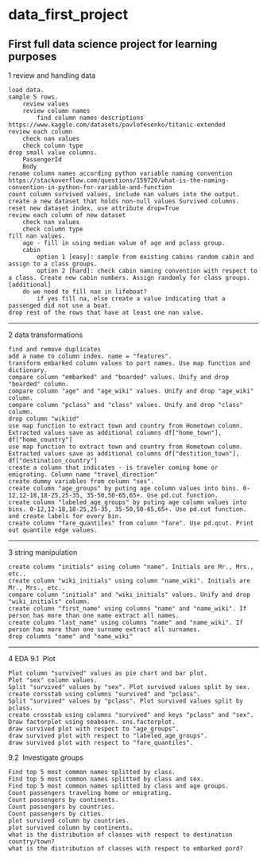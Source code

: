 # data_first_project
First full data science project for learning purposes
-------------------------
1 review and handling data

    load data.
    sample 5 rows.
        review values
        review column names
            find column names descriptions https://www.kaggle.com/datasets/pavlofesenko/titanic-extended
    review each column
        check nan values
        check column type
    drop small value columns.
        PassengerId
        Body
    rename column names according python variable naming convention https://stackoverflow.com/questions/159720/what-is-the-naming-convention-in-python-for-variable-and-function
    count column survived values, include nan values into the output.
    create a new dataset that holds non-null values Survived columns.
    reset new dataset index, use attribute drop=True
    review each column of new dataset
        check nan values
        check column type
    fill nan values.
        age - fill in using median value of age and pclass group.
        cabin
            option 1 [easy]: sample from existing cabins random cabin and assign to a class groups.
            option 2 [hard]: check cabin naming convention with respect to a class. Create new cabin numbers. Assign randomly for class groups. [additional]
        do we need to fill nan in lifeboat?
            if yes fill na, else create a value indicating that a passenged did not use a boat.
    drop rest of the rows that have at least one nan value.
----------------------------------
2 data transformations

    find and remove duplicates
    add a name to column index. name = "features".
    transform embarked column values to port names. Use map function and dictionary.
    compare column "embarked" and "boarded" values. Unify and drop "boarded" column.
    compare column "age" and "age_wiki" values. Unify and drop "age_wiki" column.
    compare column "pclass" and "class" values. Unify and drop "class" column.
    drop column "wikiid"
    use map function to extract town and country from Hometown column. Extracted values save as additional columns df["home_town"], df["home_country"]
    use map function to extract town and country from Hometown column. Extracted values save as additional columns df["destition_town"], df["destination_country"]
    create a column that indicates - is traveler coming home or emigrating. Column name "travel_direction"
    create dummy variables from column "sex".
    create column "age_groups" by puting age column values into bins. 0-12,12-18,18-25,25-35, 35-50,50-65,65+. Use pd.cut function.
    create column "labeled_age_groups" by puting age column values into bins. 0-12,12-18,18-25,25-35, 35-50,50-65,65+. Use pd.cut function. and create labels for every bin.
    create column "fare_quantiles" from column "fare". Use pd.qcut. Print out quantile edge values.
----------------------------------------
3 string manipulation

    create column "initials" using column "name". Initials are Mr., Mrs., etc..
    create column "wiki_initials" using column "name_wiki". Initials are Mr., Mrs., etc..
    compare column "initials" and "wiki_initials" values. Unify and drop "wiki_initials" column.
    create column "first_name" using columns "name" and "name_wiki". If person has more than one name extract all names.
    create column "last_name" using columns "name" and "name_wiki". If person has more than one surname extract all surnames.
    drop columns "name" and "name_wiki"
----------------------------------------
4 EDA
9.1  Plot

    Plot column "survived" values as pie chart and bar plot.
    Plot "sex" column values.
    Split "survived" values by "sex". Plot survived values split by sex.
    create corsstab using columns "survived" and "pclass".
    Split "survived" values by "pclass". Plot survived values split by pclass.
    create crosstab using columns "survived" and keys "pclass" and "sex".
    Draw factorplot using seaboarn. sns.factorplot.
    draw survived plot with respect to "age_groups".
    draw survived plot with respect to "labeled_age_groups".
    draw survived plot with respect to "fare_quantiles".

9.2  Investigate groups

    Find top 5 most common names splitted by class.
    Find top 5 most common names splitted by class and sex.
    Find top 5 most common names splitted by class and age groups.
    Count passengers traveling home or emigrating.
    Count passengers by continents.
    Count passengers by countries.
    Count passengers by cities.
    plot survived column by countries.
    plot survived column by continents.
    what is the distribution of classes with respect to destination country/town?
    what is the distribution of classes with respect to embarked pord?

